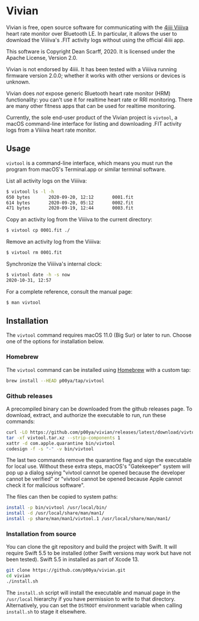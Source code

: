 # Vivian

Vivian is free, open source software for communicating with the [4iiii Viiiiva](https://4iiii.com/viiiiva-heart-rate-monitor/) heart rate monitor over Bluetooth LE.  In particular, it allows the user to download the Viiiiva's .FIT activity logs without using the official 4iiii app.

This software is Copyright Dean Scarff, 2020.  It is licensed under the Apache License, Version 2.0.

Vivian is not endorsed by 4iiii.  It has been tested with a Viiiiva running firmware version 2.0.0; whether it works with other versions or devices is unknown.

Vivian does *not* expose generic Bluetooth heart rate monitor (HRM) functionality: you can't use it for realtime heart rate or RRI monitoring.  There are many other fitness apps that can be used for realtime monitoring.

Currently, the sole end-user product of the Vivian project is `vivtool`, a macOS command-line interface for listing and downloading .FIT activity logs from a Viiiiva heart rate monitor.

## Usage

`vivtool` is a command-line interface, which means you must run the program from macOS's Terminal.app or similar terminal software.

List all activity logs on the Viiiiva:

```sh
$ vivtool ls -l -h
650 bytes       2020-09-20, 12:12       0001.fit
614 bytes       2020-09-20, 05:12       0002.fit
471 bytes       2020-09-19, 12:44       0003.fit
```

Copy an activity log from the Viiiiva to the current directory:

```sh
$ vivtool cp 0001.fit ./
```

Remove an activity log from the Viiiiva:

```sh
$ vivtool rm 0001.fit
```

Synchronize the Viiiiva's internal clock:

```sh
$ vivtool date -h -s now
2020-10-31, 12:57
```

For a complete reference, consult the manual page:

```sh
$ man vivtool
```

## Installation

The `vivtool` command requires macOS 11.0 (Big Sur) or later to run.  Choose one of the options for installation below.

### Homebrew

The `vivtool` command can be installed using [Homebrew](https://brew.sh/) with a custom tap:

```sh
brew install --HEAD p00ya/tap/vivtool
```

### Github releases

A precompiled binary can be downloaded from the github releases page.  To download, extract, and authorize the executable to run, run these commands:

```sh
curl -LO https://github.com/p00ya/vivian/releases/latest/download/vivtool.tar.xz
tar -xf vivtool.tar.xz --strip-components 1
xattr -d com.apple.quarantine bin/vivtool
codesign -f -s "-" -v bin/vivtool
```

The last two commands remove the quarantine flag and sign the executable for local use.  Without these extra steps, macOS's "Gatekeeper" system will pop up a dialog saying "vivtool cannot be opened because the developer cannot be verified" or "vivtool cannot be opened because Apple cannot check it for malicious software".

The files can then be copied to system paths:

```sh
install -p bin/vivtool /usr/local/bin/
install -d /usr/local/share/man/man1/
install -p share/man/man1/vivtool.1 /usr/local/share/man/man1/
```

### Installation from source

You can clone the git repository and build the project with Swift.  It will require Swift 5.5 to be installed (other Swift versions may work but have not been tested).  Swift 5.5 in installed as part of Xcode 13.

```sh
git clone https://github.com/p00ya/vivian.git
cd vivian
./install.sh
```

The `install.sh` script will install the executable and manual page in the `/usr/local` hierarchy if you have permission to write to that directory.  Alternatively, you can set the `DSTROOT` environment variable when calling `install.sh` to stage it elsewhere.
